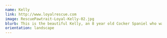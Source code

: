 ```yaml
---
name: Kelly
link: http://www.loyalrescue.com
image: RescuePawtrait-Loyal-Kelly-02.jpg
blurb: This is the beautiful Kelly, an 8 year old Cocker Spaniel who was found as a stray in Quebec. She is a big sweetheart who loves playing with her toys (especially her ball!).
orientation: landscape
---
```


